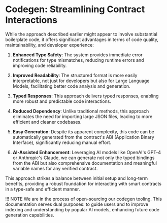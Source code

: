 # Codegen: Streamlining Contract Interactions

While the approach described earlier might appear to involve substantial boilerplate code, it offers significant advantages in terms of code quality, maintainability, and developer experience:

1. **Enhanced Type Safety**: The system provides immediate error notifications for type mismatches, reducing runtime errors and improving code reliability.

2. **Improved Readability**: The structured format is more easily interpretable, not just for developers but also for Large Language Models, facilitating better code analysis and generation.

3. **Typed Responses**: This approach delivers typed responses, enabling more robust and predictable code interactions.

4. **Reduced Dependency**: Unlike traditional methods, this approach eliminates the need for importing large JSON files, leading to more efficient and cleaner codebases.

5. **Easy Generation**: Despite its apparent complexity, this code can be automatically generated from the contract's ABI (Application Binary Interface), significantly reducing manual effort.

6. **AI-Assisted Enhancement**: Leveraging AI models like OpenAI's GPT-4 or Anthropic's Claude, we can generate not only the typed bindings from the ABI but also comprehensive documentation and meaningful variable names for any verified contract.

This approach strikes a balance between initial setup and long-term benefits, providing a robust foundation for interacting with smart contracts in a type-safe and efficient manner.

!!! NOTE
    We are in the process of open-sourcing our codegen tooling. This documentation serves dual purposes: to guide users and to improve indexing and understanding by popular AI models, enhancing future code generation capabilities.
